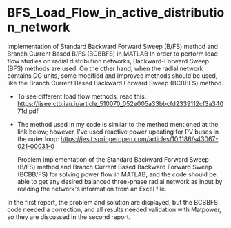 # BFS_Load_Flow_in_active_distribution_network
Implementation of Standard Backward Forward Sweep (B/FS) method and Branch Current Based B/FS (BCBBFS) in MATLAB
In order to perform load flow studies on radial distribution networks, Backward-Forward Sweep (BFS) methods are used. On the other hand, when the radial network contains DG units, some modified and improved methods should be used, like the Branch Current Based Backward Forward Sweep (BCBBFS) method.
* To see different load flow methods, read this:
https://ijsee.ctb.iau.ir/article_510070_052e005a33bbcfd2339112cf3a34071d.pdf
* The method used in my code is similar to the method mentioned at the link below; however, I've used reactive power updating for PV buses in the outer loop:
https://jesit.springeropen.com/articles/10.1186/s43067-021-00031-0 

  Problem
Implementation of the Standard Backward Forward Sweep (B/FS) method and Branch Current Based Backward Forward Sweep (BCBB/FS) for solving power flow in MATLAB, and the code should be able to get any desired balanced three-phase radial network as input by reading the network's information from an Excel file.

In the first report, the problem and solution are displayed, but the BCBBFS code needed a correction, and all results needed validation with Matpower, so they are discussed in the second report.

